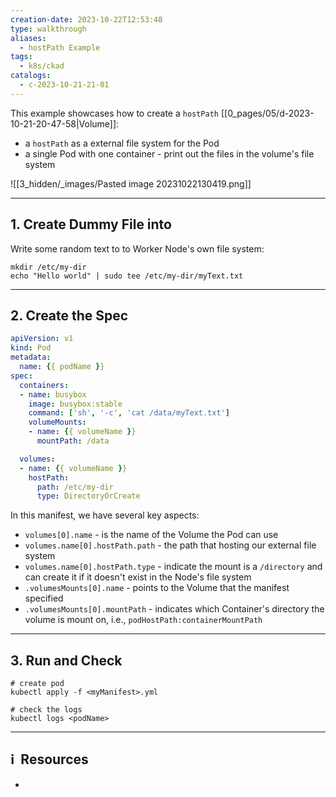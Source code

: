 ```yaml
---
creation-date: 2023-10-22T12:53:48
type: walkthrough
aliases:
  - hostPath Example
tags:
  - k8s/ckad
catalogs:
  - c-2023-10-21-21-01
---
```


This example showcases how to create a `hostPath` [[0_pages/05/d-2023-10-21-20-47-58|Volume]]: 
- a `hostPath` as a external file system for the Pod
- a single Pod with one container - print out the files in the volume's file system 

![[3_hidden/_images/Pasted image 20231022130419.png]]

---
## 1. Create Dummy File into 

Write some random text to to Worker Node's own file system: 

```shell
mkdir /etc/my-dir
echo "Hello world" | sudo tee /etc/my-dir/myText.txt
```

---
## 2. Create the Spec

```yaml
apiVersion: v1
kind: Pod
metadata:
  name: {{ podName }}
spec:
  containers:
  - name: busybox
    image: busybox:stable
    command: ['sh', '-c', 'cat /data/myText.txt']
    volumeMounts:
    - name: {{ volumeName }}
      mountPath: /data

  volumes:
  - name: {{ volumeName }}
    hostPath:
      path: /etc/my-dir
      type: DirectoryOrCreate
```

In this manifest, we have several key aspects: 
- `volumes[0].name` - is the name of the Volume the Pod can use 
- `volumes.name[0].hostPath.path` - the path that hosting our external file system 
- `volumes.name[0].hostPath.type` - indicate the mount is a `/directory` and can create it if it doesn't exist in the Node's file system
- `.volumesMounts[0].name` - points to the Volume that the manifest specified
- `.volumesMounts[0].mountPath` - indicates which Container's directory the volume is mount on, i.e., `podHostPath:containerMountPath`

---
## 3. Run and Check

```shell
# create pod
kubectl apply -f <myManifest>.yml

# check the logs
kubectl logs <podName>
```


---
## ℹ️  Resources
- 